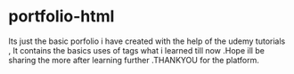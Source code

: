 # portfolio-html
Its just the basic porfolio i have created with the help of the udemy tutorials , It contains the basics uses of tags what i learned till now .Hope ill be sharing the more after learning further .THANKYOU for the platform.
